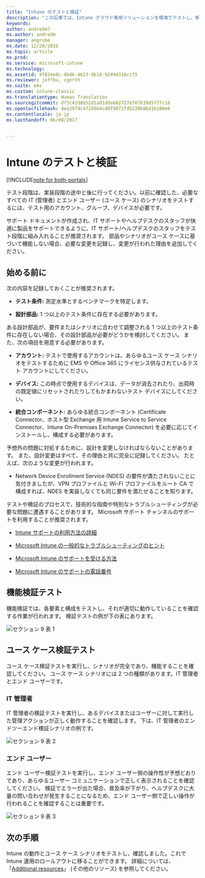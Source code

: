 ```yaml
---
title: "Intune のテストと検証"
description: "この記事では、Intune クラウド専用ソリューションを環境でテストし、検証するときに考慮するべき事項について詳しく説明します。"
keywords: 
author: andredm7
ms.author: andredm
manager: angrobe
ms.date: 12/20/2016
ms.topic: article
ms.prod: 
ms.service: microsoft-intune
ms.technology: 
ms.assetid: 4f82ee0c-4bd6-4623-9b10-9249d316ccf5
ms.reviewer: jeffbu, cgerth
ms.suite: ems
ms.custom: intune-classic
ms.translationtype: Human Translation
ms.sourcegitcommit: df3c42d8b52d1a01ddab82727e707639d5f77c16
ms.openlocfilehash: 4ea2974c4724564cd8f9972fdb238b06d1b100e6
ms.contentlocale: ja-jp
ms.lasthandoff: 06/08/2017


---
```


# <a name="intune-testing-and-validation"></a>Intune のテストと検証

[!INCLUDE[note for both-portals](./includes/note-for-both-portals.md)]

テスト段階は、実装段階の途中と後に行ってください。以前に確認した、必要なすべての IT (管理者) とエンド ユーザー (ユース ケース) のシナリオをテストするには、テスト用のアカウント、グループ、デバイスが必要です。

サポート ドキュメントが作成され、IT サポートやヘルプデスクのスタッフが快適に製品をサポートできるように、IT サポート/ヘルプデスクのスタッフをテスト段階に組み入れることが推奨されます。 部品やシナリオがユース ケースに基づいて機能しない場合、必要な変更を記録し、変更が行われた理由を追加してください。

## <a name="before-you-begin"></a>始める前に

次の内容を記録しておくことが推奨されます。

-   **テスト条件:** 測定水準とするベンチマークを特定します。

-   **設計部品:** 1 つ以上のテスト条件に存在する必要があります。

ある設計部品が、要件またはシナリオに合わせて調整される 1 つ以上のテスト条件に存在しない場合、その設計部品が必要がどうかを検討してください。 また、次の項目を用意する必要があります。

-   **アカウント:** テストで使用するアカウントは、あらゆるユース ケース シナリオをテストするために EMS や Office 365 にライセンス供与されているテスト アカウントにしてください。

-   **デバイス:** この時点で使用するデバイスは、データが消去されたり、出荷時の既定値にリセットされたりしてもかまわないテスト デバイスにしてください。

-   **統合コンポーネント:** あらゆる統合コンポーネント (Certificate Connector、ホスト型 Exchange 用 Intune Service to Service Connector、Intune On-Premises Exchange Connector) を必要に応じてインストールし、構成する必要があります。

予想外の問題に対処するために、設計を変更しなければならないことがあります。 また、設計変更はすべて、その理由と共に完全に記録してください。 たとえば、次のような変更が行われます。

-   Network Device Enrollment Service (NDES) の要件が満たされないことに気付きましたが、VPN プロファイルと Wi-Fi プロファイルをルート CA で構成すれば、NDES を実装しなくても同じ要件を満たせることを知ります。

テストや検証のプロセスで、技術的な指南や特別なトラブルシューティングが必要な問題に遭遇することがあります。 Microsoft サポート チャンネルのサポートを利用することが推奨されます。

-   [Intune サポートの利用方法の詳細](/intune-classic/troubleshoot/how-to-get-support-for-microsoft-intune)

-   [Microsoft Intune の一般的なトラブルシューティングのヒント](/intune-classic/troubleshoot/general-troubleshooting-tips-for-microsoft-intune)

-   [Microsoft Intune のサポートを受ける方法](/intune-classic/troubleshoot/how-to-get-support-for-microsoft-intune)

-   [Microsoft Intune のサポートの電話番号](/intune-classic/troubleshoot/contact-assisted-phone-support-for-microsoft-intune)

## <a name="functional-validation-testing"></a>機能検証テスト

機能検証では、各要素と構成をテストし、それが適切に動作していることを確認する作業が行われます。 検証テストの例が下の表にあります。

![セクション 9 表 1](./media/section-9-image-1-table.PNG)

## <a name="use-case-validation-testing"></a>ユース ケース検証テスト

ユース ケース検証テストを実行し、シナリオが完全であり、機能することを確認してください。 ユース ケース シナリオには 2 つの種類があります。IT 管理者とエンド ユーザーです。

### <a name="it-admin"></a>IT 管理者

IT 管理者の検証テストを実行し、あるデバイスまたはユーザーに対して実行した管理アクションが正しく動作することを確認します。 下は、IT 管理者のエンドツーエンド検証シナリオの例です。

![セクション 9 表 2](./media/section-9-image-2-table.PNG)

### <a name="end-user"></a>エンド ユーザー

エンド ユーザー検証テストを実行し、エンド ユーザー側の操作性が予想どおりであり、あらゆるユーザー コミュニケーションで正しく表示されることを確認してください。 検証でエラーが出た場合、普及率が下がり、ヘルプデスクに大量の問い合わせが発生することになるため、エンド ユーザー側で正しい操作が行われることを確認することは重要です。

![セクション 9 表 3](./media/section-9-image-3-table.PNG)

## <a name="next-steps"></a>次の手順

Intune の動作とユース ケース シナリオをテストし、確認しました。これで Intune 運用のロールアウトに移ることができます。 詳細については、「[Additional resources](planning-guide-resources.md)」 (その他のリソース) を参照してください。

